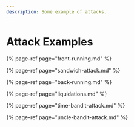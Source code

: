 ```yaml
---
description: Some example of attacks.
---
```


# Attack Examples

{% page-ref page="front-running.md" %}

{% page-ref page="sandwich-attack.md" %}

{% page-ref page="back-running.md" %}

{% page-ref page="liquidations.md" %}

{% page-ref page="time-bandit-attack.md" %}

{% page-ref page="uncle-bandit-attack.md" %}

